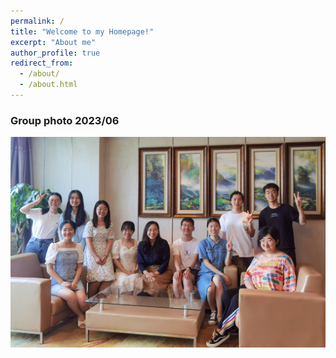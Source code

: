 ```yaml
---
permalink: /
title: "Welcome to my Homepage!"
excerpt: "About me"
author_profile: true
redirect_from: 
  - /about/
  - /about.html
---
```


### Group photo 2023/06
![groupphoto](/images/groupphoto1.JPG)
